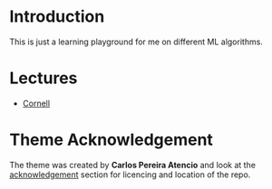 # Introduction

This is just a learning playground for me on different ML algorithms.

# Lectures
- [Cornell](http://www.cs.cornell.edu/courses/cs4780/2018fa/lectures/)


# Theme Acknowledgement

The theme was created by **Carlos Pereira Atencio** and look at the [acknowledgement](acknowledgement.html) section for licencing and location of the repo.